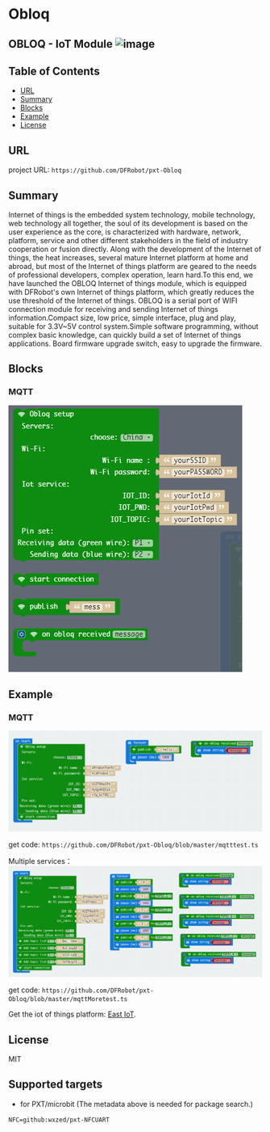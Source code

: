 # Obloq

OBLOQ - IoT Module
![image](http://wiki.dfrobot.com.cn/images/7/71/OBLOQ%E5%BC%95%E8%84%9A%E8%AF%B4%E6%98%8E%E5%9B%BE.jpg)
---------------------------------------------------------

## Table of Contents

* [URL](#url)
* [Summary](#summary)
* [Blocks](#blocks)
* [Example](#example)
* [License](#license)

## URL
project URL: ```https://github.com/DFRobot/pxt-Obloq```

## Summary
Internet of things is the embedded system technology, mobile technology, web technology all together, the soul of its development is based on the user experience as the core, is characterized with hardware, network, platform, service and other different stakeholders in the field of industry cooperation or fusion directly.
Along with the development of the Internet of things, the heat increases, several mature Internet platform at home and abroad, but most of the Internet of things platform are geared to the needs of professional developers, complex operation, learn hard.To this end, we have launched the OBLOQ Internet of things module, which is equipped with DFRobot's own Internet of things platform, which greatly reduces the use threshold of the Internet of things.
OBLOQ is a serial port of WIFI connection module for receiving and sending Internet of things information.Compact size, low price, simple interface, plug and play, suitable for 3.3V~5V control system.Simple software programming, without complex basic knowledge, can quickly build a set of Internet of things applications.
Board firmware upgrade switch, easy to upgrade the firmware.

## Blocks

### MQTT
![image](https://github.com/DFRobot/pxt-Obloq/blob/master/image/MQTT.png)


## Example

### MQTT
![image](https://github.com/DFRobot/pxt-Obloq/blob/master/image/MQTTDemo.png)

get code: ```https://github.com/DFRobot/pxt-Obloq/blob/master/mqtttest.ts```

Multiple services：
![image](https://github.com/DFRobot/pxt-Obloq/blob/master/image/MQTTMoreDemo.png)

get code: ```https://github.com/DFRobot/pxt-Obloq/blob/master/mqttMoretest.ts```

Get the iot of things platform: [East IoT](http://iot.dfrobot.com.cn/).

## License

MIT

## Supported targets

* for PXT/microbit
(The metadata above is needed for package search.)
```package
NFC=github:wxzed/pxt-NFCUART
```
